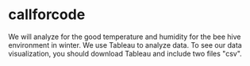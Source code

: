 # callforcode
We will analyze for the good temperature and humidity for the bee hive environment in winter.
We use Tableau to analyze data. To see our data visualization, you should download Tableau and include two files "csv".
